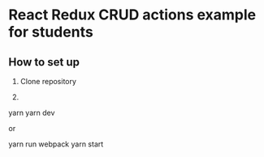 # React Redux CRUD actions example for students

## How to set up
1. Clone repository
2. ```
yarn
yarn dev 

or 

yarn run webpack
yarn start
```
